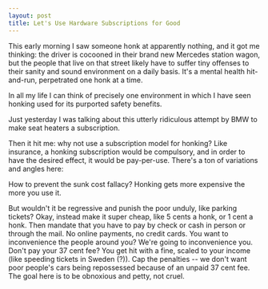 ```yaml
---
layout: post
title: Let's Use Hardware Subscriptions for Good
---
```


This early morning I saw someone honk at apparently nothing, and it got me thinking: the driver is cocooned in their brand new Mercedes station wagon, but the people that live on that street likely have to suffer tiny offenses to their sanity and sound environment on a daily basis. It's a mental health hit-and-run, perpetrated one honk at a time.

In all my life I can think of precisely one environment in which I have seen honking used for its purported safety benefits.

Just yesterday I was talking about this utterly ridiculous attempt by BMW to make seat heaters a subscription.

Then it hit me: why not use a subscription model for honking? Like insurance, a honking subscription would be compulsory, and in order to have the desired effect, it would be pay-per-use. There's a ton of variations and angles here:

How to prevent the sunk cost fallacy? Honking gets more expensive the more you use it.

But wouldn't it be regressive and punish the poor unduly, like parking tickets? Okay, instead make it super cheap, like 5 cents a honk, or 1 cent a honk. Then mandate that you have to pay by check or cash in person or through the mail. No online payments, no credit cards. You want to inconvenience the people around you? We're going to inconvenience you. Don't pay your 37 cent fee? You get hit with a fine, scaled to your income (like speeding tickets in Sweden (?)). Cap the penalties -- we don't want poor people's cars being repossessed because of an unpaid 37 cent fee. The goal here is to be obnoxious and petty, not cruel.

